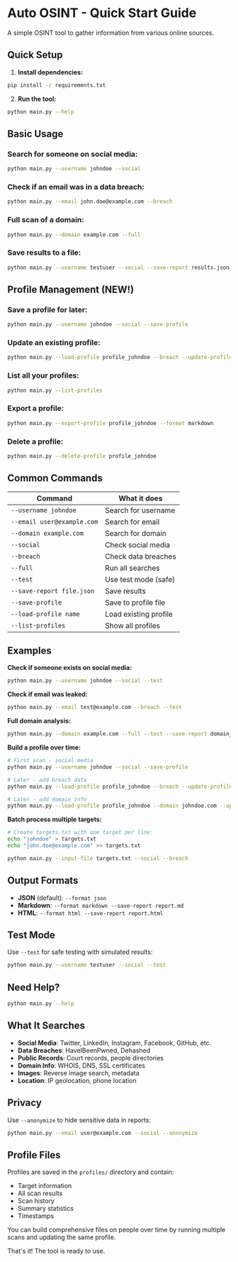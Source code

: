 # Auto OSINT - Quick Start Guide

A simple OSINT tool to gather information from various online sources.

## Quick Setup

1. **Install dependencies:**
```bash
pip install -r requirements.txt
```

2. **Run the tool:**
```bash
python main.py --help
```

## Basic Usage

### Search for someone on social media:
```bash
python main.py --username johndoe --social
```

### Check if an email was in a data breach:
```bash
python main.py --email john.doe@example.com --breach
```

### Full scan of a domain:
```bash
python main.py --domain example.com --full
```

### Save results to a file:
```bash
python main.py --username testuser --social --save-report results.json
```

## Profile Management (NEW!)

### Save a profile for later:
```bash
python main.py --username johndoe --social --save-profile
```

### Update an existing profile:
```bash
python main.py --load-profile profile_johndoe --breach --update-profile
```

### List all your profiles:
```bash
python main.py --list-profiles
```

### Export a profile:
```bash
python main.py --export-profile profile_johndoe --format markdown
```

### Delete a profile:
```bash
python main.py --delete-profile profile_johndoe
```

## Common Commands

| Command | What it does |
|---------|-------------|
| `--username johndoe` | Search for username |
| `--email user@example.com` | Search for email |
| `--domain example.com` | Search for domain |
| `--social` | Check social media |
| `--breach` | Check data breaches |
| `--full` | Run all searches |
| `--test` | Use test mode (safe) |
| `--save-report file.json` | Save results |
| `--save-profile` | Save to profile file |
| `--load-profile name` | Load existing profile |
| `--list-profiles` | Show all profiles |

## Examples

**Check if someone exists on social media:**
```bash
python main.py --username johndoe --social --test
```

**Check if email was leaked:**
```bash
python main.py --email test@example.com --breach --test
```

**Full domain analysis:**
```bash
python main.py --domain example.com --full --test --save-report domain_report.json
```

**Build a profile over time:**
```bash
# First scan - social media
python main.py --username johndoe --social --save-profile

# Later - add breach data
python main.py --load-profile profile_johndoe --breach --update-profile

# Later - add domain info
python main.py --load-profile profile_johndoe --domain johndoe.com --update-profile
```

**Batch process multiple targets:**
```bash
# Create targets.txt with one target per line:
echo "johndoe" > targets.txt
echo "john.doe@example.com" >> targets.txt

python main.py --input-file targets.txt --social --breach
```

## Output Formats

- **JSON** (default): `--format json`
- **Markdown**: `--format markdown --save-report report.md`
- **HTML**: `--format html --save-report report.html`

## Test Mode

Use `--test` for safe testing with simulated results:
```bash
python main.py --username testuser --social --test
```

## Need Help?

```bash
python main.py --help
```

## What It Searches

- **Social Media**: Twitter, LinkedIn, Instagram, Facebook, GitHub, etc.
- **Data Breaches**: HaveIBeenPwned, Dehashed
- **Public Records**: Court records, people directories
- **Domain Info**: WHOIS, DNS, SSL certificates
- **Images**: Reverse image search, metadata
- **Location**: IP geolocation, phone location

## Privacy

Use `--anonymize` to hide sensitive data in reports:
```bash
python main.py --email user@example.com --social --anonymize
```

## Profile Files

Profiles are saved in the `profiles/` directory and contain:
- Target information
- All scan results
- Scan history
- Summary statistics
- Timestamps

You can build comprehensive files on people over time by running multiple scans and updating the same profile.

That's it! The tool is ready to use. 